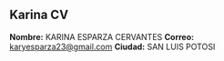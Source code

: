 ## Karina CV

**Nombre:** KARINA ESPARZA CERVANTES
**Correo:** karyesparza23@gmail.com
**Ciudad:** SAN LUIS POTOSI